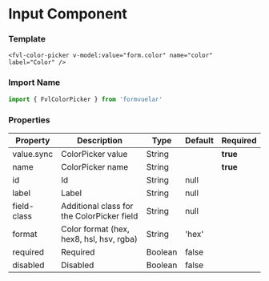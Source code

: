 # Input Component

### Template

```vue
<fvl-color-picker v-model:value="form.color" name="color" label="Color" />
```

### Import Name

```js
import { FvlColorPicker } from 'formvuelar'
```

### Properties

| Property    | Description                                | Type    | Default | Required |
| ----------- | ------------------------------------------ | ------- | ------- | -------- |
| value.sync  | ColorPicker value                          | String  |         | **true** |
| name        | ColorPicker name                           | String  |         | **true** |
| id          | Id                                         | String  | null    |          |
| label       | Label                                      | String  | null    |          |
| field-class | Additional class for the ColorPicker field | String  | null    |          |
| format      | Color format (hex, hex8, hsl, hsv, rgba)   | String  | 'hex'   |          |
| required    | Required                                   | Boolean | false   |          |
| disabled    | Disabled                                   | Boolean | false   |          |

